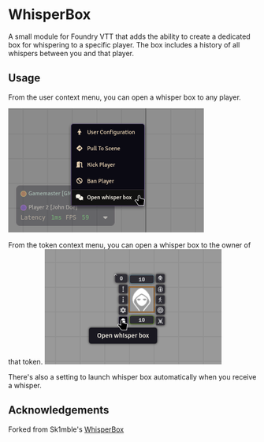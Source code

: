 # WhisperBox

A small module for Foundry VTT that adds the ability to create a dedicated box for whispering to a specific player. The box includes a history of all whispers between you and that player.

## Usage

From the user context menu, you can open a whisper box to any player.

![User context options.](readme-img/user-context-options.png)

From the token context menu, you can open a whisper box to the owner of that token.
![Token context options.](readme-img/token-context-options.png)

There's also a setting to launch whisper box automatically when you receive a whisper.

## Acknowledgements

Forked from Sk1mble's [WhisperBox](https://github.com/Sk1mble/WhisperBox)